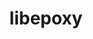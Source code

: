 ---
title: "libepoxy"
layout: cache
categories: [package, develop]
meta: {"versions": ["1.4.3", "1.5.10"], "compilers": ["gcc@=11.4.0"], "oss": ["ubuntu22.04"], "platforms": ["linux"], "targets": ["x86_64_v3"], "stacks": ["e4s", "root"], "num_specs": 8, "num_specs_by_stack": {"e4s": 8, "root": 8}}
spec_details: [{"hash": "bly6ogpl6yk3j5e6ruvz3jzkyv7x6ok6", "compiler": "gcc@=11.4.0", "versions": ["1.5.10"], "os": "ubuntu22.04", "platform": "linux", "target": "x86_64_v3", "variants": ["build_system=meson", "buildtype=release", "default_library=shared", "+glx", "~strip"], "stacks": ["e4s", "root"], "size": "-", "tarball": "https://binaries.spack.io/develop/build_cache/linux-ubuntu22.04-x86_64_v3/gcc-11.4.0/libepoxy-1.5.10/linux-ubuntu22.04-x86_64_v3-gcc-11.4.0-libepoxy-1.5.10-bly6ogpl6yk3j5e6ruvz3jzkyv7x6ok6.spack"}, {"hash": "5otvytdrt64n2zgwirm6y2ybeqokjbdz", "compiler": "gcc@=11.4.0", "versions": ["1.5.10"], "os": "ubuntu22.04", "platform": "linux", "target": "x86_64_v3", "variants": ["build_system=meson", "buildtype=release", "default_library=shared", "+glx", "~strip"], "stacks": ["e4s", "root"], "size": "-", "tarball": "https://binaries.spack.io/develop/build_cache/linux-ubuntu22.04-x86_64_v3/gcc-11.4.0/libepoxy-1.5.10/linux-ubuntu22.04-x86_64_v3-gcc-11.4.0-libepoxy-1.5.10-5otvytdrt64n2zgwirm6y2ybeqokjbdz.spack"}, {"hash": "agewdlxr47n5rh3rr7gv23lvqtwc4ycu", "compiler": "gcc@=11.4.0", "versions": ["1.5.10"], "os": "ubuntu22.04", "platform": "linux", "target": "x86_64_v3", "variants": ["build_system=meson", "buildtype=release", "default_library=shared", "+glx", "~strip"], "stacks": ["e4s", "root"], "size": "-", "tarball": "https://binaries.spack.io/develop/build_cache/linux-ubuntu22.04-x86_64_v3/gcc-11.4.0/libepoxy-1.5.10/linux-ubuntu22.04-x86_64_v3-gcc-11.4.0-libepoxy-1.5.10-agewdlxr47n5rh3rr7gv23lvqtwc4ycu.spack"}, {"hash": "ctgte4t3tdyzuo6db32lqkridbxgsnbk", "compiler": "gcc@=11.4.0", "versions": ["1.4.3"], "os": "ubuntu22.04", "platform": "linux", "target": "x86_64_v3", "variants": ["build_system=autotools", "+glx"], "stacks": ["e4s", "root"], "size": "-", "tarball": "https://binaries.spack.io/develop/build_cache/linux-ubuntu22.04-x86_64_v3/gcc-11.4.0/libepoxy-1.4.3/linux-ubuntu22.04-x86_64_v3-gcc-11.4.0-libepoxy-1.4.3-ctgte4t3tdyzuo6db32lqkridbxgsnbk.spack"}, {"hash": "o3pvyqywbxnirohy4kxji54gjqhyx7y4", "compiler": "gcc@=11.4.0", "versions": ["1.5.10"], "os": "ubuntu22.04", "platform": "linux", "target": "x86_64_v3", "variants": ["build_system=meson", "buildtype=release", "default_library=shared", "+glx", "~strip"], "stacks": ["e4s", "root"], "size": "-", "tarball": "https://binaries.spack.io/develop/build_cache/linux-ubuntu22.04-x86_64_v3/gcc-11.4.0/libepoxy-1.5.10/linux-ubuntu22.04-x86_64_v3-gcc-11.4.0-libepoxy-1.5.10-o3pvyqywbxnirohy4kxji54gjqhyx7y4.spack"}, {"hash": "ob6otnrtoowqw224ixdzluosmrri4x4i", "compiler": "gcc@=11.4.0", "versions": ["1.4.3"], "os": "ubuntu22.04", "platform": "linux", "target": "x86_64_v3", "variants": ["build_system=autotools", "+glx"], "stacks": ["e4s", "root"], "size": "-", "tarball": "https://binaries.spack.io/develop/build_cache/linux-ubuntu22.04-x86_64_v3/gcc-11.4.0/libepoxy-1.4.3/linux-ubuntu22.04-x86_64_v3-gcc-11.4.0-libepoxy-1.4.3-ob6otnrtoowqw224ixdzluosmrri4x4i.spack"}, {"hash": "zebs6rrl6ozwtf5arn5lmfht7p7lsav7", "compiler": "gcc@=11.4.0", "versions": ["1.4.3"], "os": "ubuntu22.04", "platform": "linux", "target": "x86_64_v3", "variants": ["build_system=autotools", "+glx"], "stacks": ["e4s", "root"], "size": "-", "tarball": "https://binaries.spack.io/develop/build_cache/linux-ubuntu22.04-x86_64_v3/gcc-11.4.0/libepoxy-1.4.3/linux-ubuntu22.04-x86_64_v3-gcc-11.4.0-libepoxy-1.4.3-zebs6rrl6ozwtf5arn5lmfht7p7lsav7.spack"}, {"hash": "niiq5hu36rax4k5h564s5s37lvv2p5cc", "compiler": "gcc@=11.4.0", "versions": ["1.5.10"], "os": "ubuntu22.04", "platform": "linux", "target": "x86_64_v3", "variants": ["build_system=meson", "buildtype=release", "default_library=shared", "+glx", "~strip"], "stacks": ["e4s", "root"], "size": "-", "tarball": "https://binaries.spack.io/develop/build_cache/linux-ubuntu22.04-x86_64_v3/gcc-11.4.0/libepoxy-1.5.10/linux-ubuntu22.04-x86_64_v3-gcc-11.4.0-libepoxy-1.5.10-niiq5hu36rax4k5h564s5s37lvv2p5cc.spack"}]
---